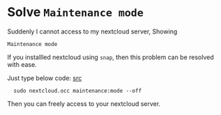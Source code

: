 # Solve `Maintenance mode`

Suddenly I cannot access to my nextcloud server, Showing

`Maintenance mode`

If you installled nextcloud using `snap`, then this problem can be resolved with ease.

Just type below code: [src](https://help.nextcloud.com/t/solved-nextcloud-is-automatically-getting-into-maintenance-mode-since-yesterday/67992)

``` {bash}
  sudo nextcloud.occ maintenance:mode --off
```

Then you can freely access to your nextcloud server.
